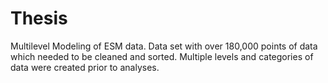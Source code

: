 # Thesis
Multilevel Modeling of ESM data.
Data set with over 180,000 points of data which needed to be cleaned and sorted.
Multiple levels and categories of data were created prior to analyses.
